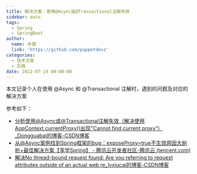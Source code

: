 ```yaml
---
title: 解决方案：使用@Async或@Transactional注解失效
sidebar: auto
tags:
  - Spring
  - SpringBoot
author:
  name: 木偶
  link: 'https://github.com/puppetdevz'
categories:
  - 技术文章
  - 后端
date: 2022-07-19 00:00:00
---
```




本文记录个人在使用 @Async 和 @Transactional 注解时，遇到的问题及对应的解决方案


<!-- more -->

参考如下：

* [分析使用@Async或@Transactional注解失效（解决使用AopContext.currentProxy()出现"Cannot find current proxy“）_Dongguabai的博客-CSDN博客](https://blog.csdn.net/Dongguabai/article/details/80788585)
* [从@Async案例找到Spring框架的bug：exposeProxy=true不生效原因大剖析+最佳解决方案【享学Spring】 - 腾讯云开发者社区-腾讯云 (tencent.com)](https://cloud.tencent.com/developer/article/1497700)
* [解决No thread-bound request found: Are you referring to request attributes outside of an actual web re_lvxiucai的博客-CSDN博客](https://blog.csdn.net/lvxiucai/article/details/101758179)